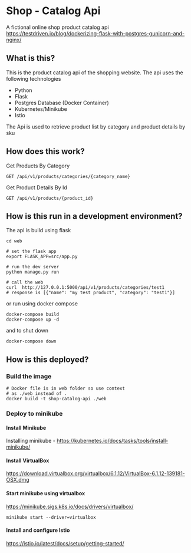 # Shop - Catalog Api
A fictional online shop product catalog api
https://testdriven.io/blog/dockerizing-flask-with-postgres-gunicorn-and-nginx/

## What is this?

This is the product catalog api of the shopping website. The api uses the following technologies
- Python
- Flask
- Postgres Database (Docker Container)
- Kubernetes/Minikube
- Istio

The Api is used to retrieve product list by category and product details by sku

## How does this work?

Get Products By Category
```
GET /api/v1/products/categories/{category_name}
```

Get Product Details By Id
```
GET /api/v1/products/{product_id}
```

## How is this run in a development environment?
The api is build using flask

```shell script
cd web

# set the flask app
export FLASK_APP=src/app.py

# run the dev server
python manage.py run

# call the web
curl  http://127.0.0.1:5000/api/v1/products/categories/test1
# response is [{"name": "my test product", "category": "test1"}]
```

or run using docker compose
```shell script
docker-compose build
docker-compose up -d
```
and to shut down 
```shell script
docker-compose down 
```

## How is this deployed?

### Build the image
```shell script
# Docker file is in web folder so use context
# as ./web instead of .
docker build -t shop-catalog-api ./web 
```

### Deploy to minikube
#### Install Minikube
Installing minikube - https://kubernetes.io/docs/tasks/tools/install-minikube/

#### Install VirtualBox
https://download.virtualbox.org/virtualbox/6.1.12/VirtualBox-6.1.12-139181-OSX.dmg

#### Start minikube using virtualbox

https://minikube.sigs.k8s.io/docs/drivers/virtualbox/

```shell script
minikube start --driver=virtualbox
```

#### Install and configure Istio
https://istio.io/latest/docs/setup/getting-started/